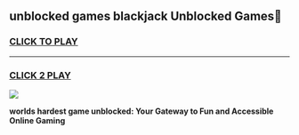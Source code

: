 
## unblocked games blackjack Unblocked Games👋
<h3>
<a href="https://premium.freeplayer.one?title=unblocked_games_blackjack&ref=16F">CLICK TO PLAY</a></h3>
<hr>

<h3>
<a href="https://premium.freeplayer.one?title=unblocked_games_blackjack&ref=16F">CLICK 2 PLAY</a>
  
</h3>

<a href="https://premium.freeplayer.one?title=unblocked_games_blackjack&ref=16F/"><img src="https://clearcache.store/games.png"></a>


**worlds hardest game unblocked: Your Gateway to Fun and Accessible Online Gaming**

